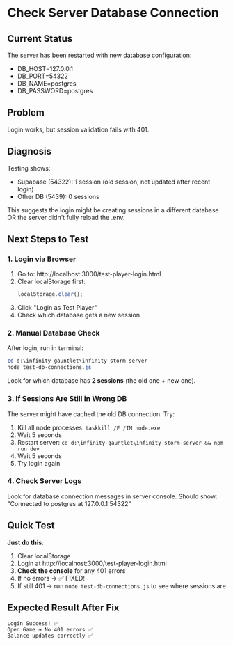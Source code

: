 # Check Server Database Connection

## Current Status

The server has been restarted with new database configuration:
- DB_HOST=127.0.0.1
- DB_PORT=54322  
- DB_NAME=postgres
- DB_PASSWORD=postgres

## Problem

Login works, but session validation fails with 401.

## Diagnosis

Testing shows:
- Supabase (54322): 1 session (old session, not updated after recent login)
- Other DB (5439): 0 sessions

This suggests the login might be creating sessions in a different database OR the server didn't fully reload the .env.

## Next Steps to Test

### 1. Login via Browser
1. Go to: http://localhost:3000/test-player-login.html
2. Clear localStorage first:
   ```javascript
   localStorage.clear();
   ```
3. Click "Login as Test Player"
4. Check which database gets a new session

### 2. Manual Database Check

After login, run in terminal:
```powershell
cd d:\infinity-gauntlet\infinity-storm-server
node test-db-connections.js
```

Look for which database has **2 sessions** (the old one + new one).

### 3. If Sessions Are Still in Wrong DB

The server might have cached the old DB connection. Try:
1. Kill all node processes: `taskkill /F /IM node.exe`
2. Wait 5 seconds
3. Restart server: `cd d:\infinity-gauntlet\infinity-storm-server && npm run dev`
4. Wait 5 seconds
5. Try login again

### 4. Check Server Logs

Look for database connection messages in server console.
Should show: "Connected to postgres at 127.0.0.1:54322"

## Quick Test

**Just do this**:
1. Clear localStorage
2. Login at http://localhost:3000/test-player-login.html
3. **Check the console** for any 401 errors
4. If no errors → ✅ FIXED!
5. If still 401 → run `node test-db-connections.js` to see where sessions are

## Expected Result After Fix

```
Login Success! ✅
Open Game → No 401 errors ✅
Balance updates correctly ✅
```

